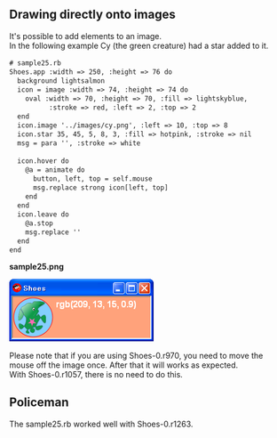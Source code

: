Drawing directly onto images
-----------------------------

It's possible to add elements to an image. <br>
In the following example Cy (the green creature) had a star added to it.


	# sample25.rb
	Shoes.app :width => 250, :height => 76 do
	  background lightsalmon
	  icon = image :width => 74, :height => 74 do
	    oval :width => 70, :height => 70, :fill => lightskyblue,
	          :stroke => red, :left => 2, :top => 2
	  end
	  icon.image '../images/cy.png', :left => 10, :top => 8
	  icon.star 35, 45, 5, 8, 3, :fill => hotpink, :stroke => nil
	  msg = para '', :stroke => white
	  
	  icon.hover do
	    @a = animate do
	      button, left, top = self.mouse
	      msg.replace strong icon[left, top]
	    end
	  end
	  icon.leave do
	    @a.stop
	    msg.replace ''
	  end
	end

**sample25.png**

![sample25.png](http://github.com/ashbb/shoes_tutorial_html/raw/master/images/sample25.png)

Please note that if you are using Shoes-0.r970, you need to move the mouse off the image once. After that it will works as expected. <br>
With Shoes-0.r1057, there is no need to do this.



Policeman
---------

The sample25.rb worked well with Shoes-0.r1263. 
